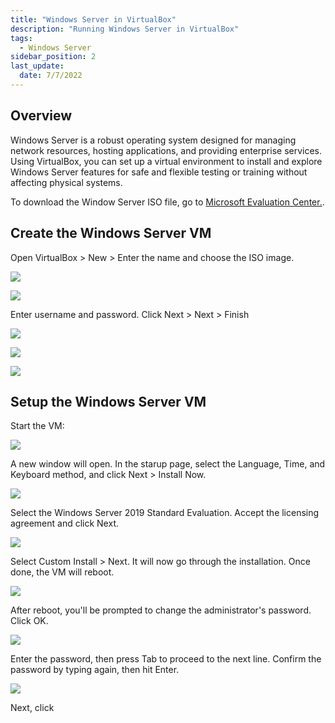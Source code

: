 ```yaml
---
title: "Windows Server in VirtualBox"
description: "Running Windows Server in VirtualBox"
tags: 
  - Windows Server
sidebar_position: 2
last_update:
  date: 7/7/2022
---
```



## Overview

Windows Server is a robust operating system designed for managing network resources, hosting applications, and providing enterprise services. Using VirtualBox, you can set up a virtual environment to install and explore Windows Server features for safe and flexible testing or training without affecting physical systems.  

To download the Window Server ISO file, go to [Microsoft Evaluation Center.](https://www.microsoft.com/en-us/evalcenter/download-windows-server-2019).

## Create the Windows Server VM 

Open VirtualBox > New > Enter the name and choose the ISO image.

![](/img/docs/12072024-vbox-vm-windows-server.png)

![](/img/docs/12072024-vbox-vm-windows-server-unattended-os.png)

Enter username and password. Click Next > Next > Finish

![](/img/docs/12072024-vbox-vm-windows-server-creds.png)

![](/img/docs/12072024-vbox-vm-windows-server-mem.png)

![](/img/docs/12072024-vbox-vm-windows-server-finish.png)


## Setup the Windows Server VM

Start the VM:

![](/img/docs/12072024-vbox-vm-windows-server-start-vm.png)

A new window will open. In the starup page, select the Language, Time, and Keyboard method, and click Next > Install Now.

![](/img/docs/12072024-vbox-vm-windows-setup.png)

Select the Windows Server 2019 Standard Evaluation. Accept the licensing agreement and click Next.

![](/img/docs/12072024-vbox-vm-windows-SELECT-OS.png)

Select Custom Install > Next. It will now go through the installation. Once done, the VM will reboot.

![](/img/docs/12072024-vbox-vm-windows-custom-install.png)

After reboot, you'll be prompted to change the administrator's password. Click OK.

![](/img/docs/12072024-vbox-vm-windows-CHANGE-PW.png)

Enter the password, then press Tab to proceed to the next line. Confirm the password by typing again, then hit Enter.

![](/img/docs/12072024-vbox-vm-windows-CHANGE-PW-2.png)

Next, click
